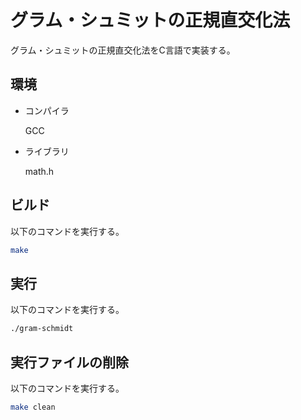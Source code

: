 # グラム・シュミットの正規直交化法
グラム・シュミットの正規直交化法をC言語で実装する。

## 環境
* コンパイラ

    GCC

* ライブラリ

    math.h

## ビルド
以下のコマンドを実行する。

```sh
make
```

## 実行
以下のコマンドを実行する。

```sh
./gram-schmidt
```

## 実行ファイルの削除
以下のコマンドを実行する。

```sh
make clean
```
